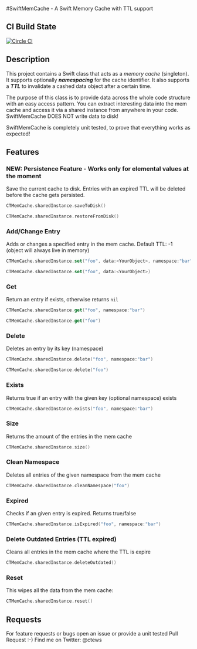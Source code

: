 #SwiftMemCache - A Swift Memory Cache with TTL support

## CI Build State
[![Circle CI](https://circleci.com/gh/ctews/SwiftMemCache/tree/master.svg?style=svg&circle-token=c973433a386eebb170ee6ea94b2fac1527ed52d4)](https://circleci.com/gh/ctews/SwiftMemCache/tree/master)

## Description

This project contains a Swift class that acts as a _memory cache_ (singleton). It supports optionally **_namespacing_** for the cache identifier. It also supports a **_TTL_** to invalidate a cashed data object after a certain time.

The purpose of this class is to provide data across the whole code structure with an easy access pattern. You can extract interesting data into the mem cache and access it via a shared instance from anywhere in your code. SwiftMemCache DOES NOT write data to disk!

SwiftMemCache is completely unit tested, to prove that everything works as expected!

## Features

### NEW: Persistence Feature - Works only for elemental values at the moment
Save the current cache to disk. Entries with an expired TTL will be deleted before the cache gets persisted.

```swift
CTMemCache.sharedInstance.saveToDisk()
```

```swift
CTMemCache.sharedInstance.restoreFromDisk()
```

### Add/Change Entry
Adds or changes a specified entry in the mem cache. Default TTL: -1 (object will always live in memory)

```swift 
CTMemCache.sharedInstance.set("foo", data:<YourObject>, namespace:"bar", ttl:3600)
```

```swift
CTMemCache.sharedInstance.set("foo", data:<YourObject>)
```

### Get
Return an entry if exists, otherwise returns ```nil```

```swift
CTMemCache.sharedInstance.get("foo", namespace:"bar")
```
```swift
CTMemCache.sharedInstance.get("foo")
```

### Delete
Deletes an entry by its key (namespace)

```swift
CTMemCache.sharedInstance.delete("foo", namespace:"bar")
```
```swift
CTMemCache.sharedInstance.delete("foo")
```

### Exists
Returns true if an entry with the given key (optional namespace) exists

```swift
CTMemCache.sharedInstance.exists("foo", namespace:"bar")
```


### Size
Returns the amount of the entries in the mem cache
```swift 
CTMemCache.sharedInstance.size()
```

### Clean Namespace
Deletes all entries of the given namespace from the mem cache

```swift
CTMemCache.sharedInstance.cleanNamespace("foo")
```

### Expired
Checks if an given entry is expired. Returns true/false

```swift
CTMemCache.sharedInstance.isExpired("foo", namespace:"bar")
```

### Delete Outdated Entries (TTL expired)
Cleans all entries in the mem cache where the TTL is expire

```swift
CTMemCache.sharedInstance.deleteOutdated()
```

### Reset
This wipes all the data from the mem cache:
```swift
CTMemCache.sharedInstance.reset()
```

## Requests
For feature requests or bugs open an issue or provide a unit tested Pull Request :-)
Find me on Twitter: @ctews

